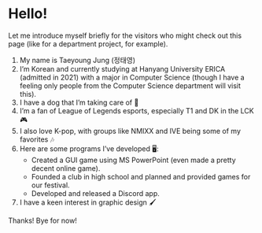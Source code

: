 # Hello!

Let me introduce myself briefly for the visitors who might check out this page (like for a department project, for example).

1. My name is Taeyoung Jung (정태영)
2. I’m Korean and currently studying at Hanyang University ERICA (admitted in 2021) with a major in Computer Science (though I have a feeling only people from the Computer Science department will visit this).
3. I have a dog that I’m taking care of 🐶
4. I’m a fan of League of Legends esports, especially T1 and DK in the LCK 🎮
5. I also love K-pop, with groups like NMIXX and IVE being some of my favorites 🎶
6. Here are some programs I’ve developed 🖥️:
   - Created a GUI game using MS PowerPoint (even made a pretty decent online game).
   - Founded a club in high school and planned and provided games for our festival.
   - Developed and released a Discord app.
7. I have a keen interest in graphic design 🖌️

Thanks! Bye for now!
